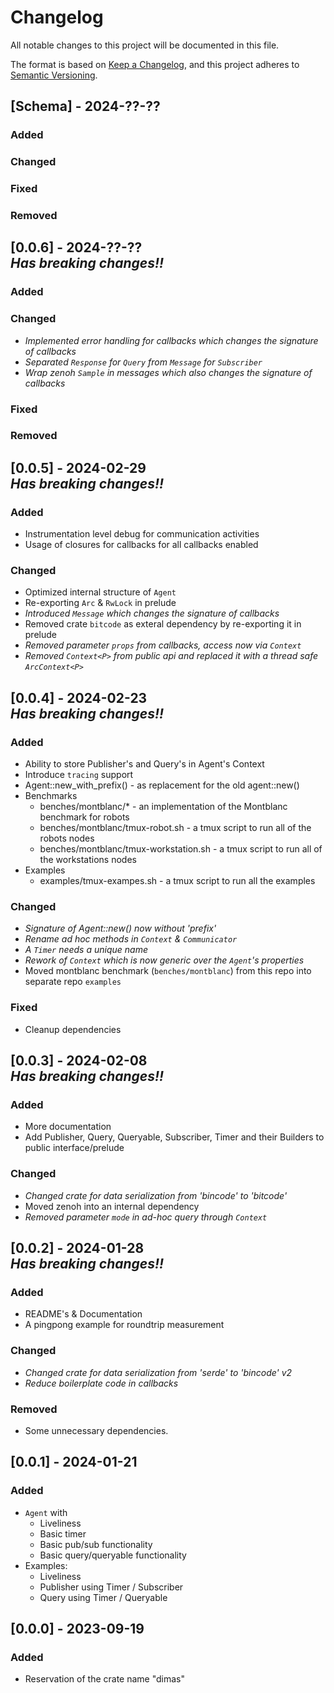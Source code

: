 # Changelog

All notable changes to this project will be documented in this file.

The format is based on [Keep a Changelog](https://keepachangelog.com/en/1.0.0/),
and this project adheres to [Semantic Versioning](https://semver.org/spec/v2.0.0.html).

## [Schema] - 2024-??-??

### Added

### Changed

### Fixed

### Removed


## [0.0.6] - 2024-??-?? <br>_Has breaking changes!!_

### Added

### Changed
- _Implemented error handling for callbacks which changes the signature of callbacks_
- _Separated `Response` for `Query` from `Message` for `Subscriber`_
- _Wrap zenoh `Sample` in messages which also changes the signature of callbacks_

### Fixed

### Removed


## [0.0.5] - 2024-02-29 <br>_Has breaking changes!!_

### Added
- Instrumentation level debug for communication activities
- Usage of closures for callbacks for all callbacks enabled

### Changed
- Optimized internal structure of `Agent`
- Re-exporting `Arc` & `RwLock` in prelude
- _Introduced `Message` which changes the signature of callbacks_
- Removed crate `bitcode` as exteral dependency by re-exporting it in prelude
- _Removed parameter `props` from callbacks, access now via `Context`_
- _Removed `Context<P>` from public api and replaced it with a thread safe `ArcContext<P>`_


## [0.0.4] - 2024-02-23 <br>_Has breaking changes!!_

### Added
- Ability to store Publisher's and Query's in Agent's Context
- Introduce `tracing` support
- Agent::new_with_prefix() - as replacement for the old agent::new()
- Benchmarks
  - benches/montblanc/* - an implementation of the Montblanc benchmark for robots
  - benches/montblanc/tmux-robot.sh - a tmux script to run all of the robots nodes
  - benches/montblanc/tmux-workstation.sh - a tmux script to run all of the workstations nodes
- Examples
  - examples/tmux-exampes.sh - a tmux script to run all the examples

### Changed
- _Signature of Agent::new() now without 'prefix'_
- _Rename ad hoc methods in `Context` & `Communicator`_
- _A `Timer` needs a unique name_
- _Rework of `Context` which is now generic over the `Agent`'s properties_
- Moved montblanc benchmark (`benches/montblanc`) from this repo into separate repo `examples`

### Fixed
- Cleanup dependencies


## [0.0.3] - 2024-02-08 <br>_Has breaking changes!!_

### Added
- More documentation
- Add Publisher, Query, Queryable, Subscriber, Timer and their Builders to public interface/prelude

### Changed
- _Changed crate for data serialization from 'bincode' to 'bitcode'_
- Moved zenoh into an internal dependency
- _Removed parameter `mode` in ad-hoc query through `Context`_

## [0.0.2] - 2024-01-28 <br>_Has breaking changes!!_

### Added
- README's & Documentation
- A pingpong example for roundtrip measurement

### Changed
- _Changed crate for data serialization from 'serde' to 'bincode' v2_
- _Reduce boilerplate code in callbacks_

### Removed
- Some unnecessary dependencies.


## [0.0.1] - 2024-01-21

### Added
- `Agent` with
  - Liveliness
  - Basic timer
  - Basic pub/sub functionality
  - Basic query/queryable functionality
- Examples: 
  - Liveliness
  - Publisher using Timer / Subscriber
  - Query using Timer / Queryable


## [0.0.0] - 2023-09-19

### Added
- Reservation of the crate name "dimas"
